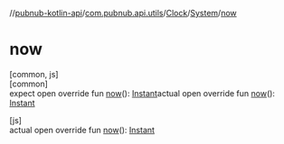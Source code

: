 //[pubnub-kotlin-api](../../../../index.md)/[com.pubnub.api.utils](../../index.md)/[Clock](../index.md)/[System](index.md)/[now](now.md)

# now

[common, js]\
[common]\
expect open override fun [now](now.md)(): [Instant](../../-instant/index.md)actual open override fun [now](now.md)(): [Instant](../../-instant/index.md)

[js]\
actual open override fun [now](now.md)(): [Instant](../../-instant/index.md)
